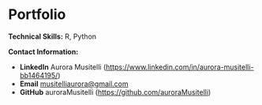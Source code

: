 # Portfolio

**Technical Skills:** R, Python

**Contact Information:**
- **LinkedIn** Aurora Musitelli (https://www.linkedin.com/in/aurora-musitelli-bb1464195/)
- **Email** musitelliaurora@gmail.com
- **GitHub** auroraMusitelli (https://github.com/auroraMusitelli)


